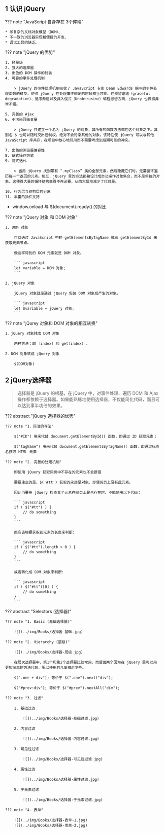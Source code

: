
## 1 认识 jQuery

??? note "JavaScript 自身存在 3个弊端"

    * 即复杂的文档对象模型（DOM）、
    * 不一致的浏览器实现和便捷的开发、
    * 调试工具的缺乏。

??? note "jQuery 的优势"

    1. 轻量级
    2. 强大的选择器
    3. 出色的 DOM 操作的封装
    4. 可靠的事件处理机制

        > jQuery 的事件处理机制吸收了 JavaScript 专家 Dean Edwards 编写的事件处理函数的精华，使得 jQuery 在处理事件绑定的时候相当可靠。在预留退路（graceful degradation）、循序渐进以及非入侵式（Unobtrusive）编程思想方面，jQuery 也做得非常不错。

    5. 完善的 Ajax
    6. 不污染顶级变量

        > jQuery 只建立一个名为 jQuery 的对象，其所有的函数方法都在这个对象之下。其别名 $ 也可以随时交出控制权，绝对不会污染其他的对象。该特性使 jQuery 可以与其他 JavaScript 库共存，在项目中放心地引用而不需要考虑到后期可能的冲突。

    7. 出色的浏览器兼容性
    8. 链式操作方式
    9. 隐式迭代

        > 当用 jQuery 找到带有 “.myClass” 类的全部元素，然后隐藏它们时，无需循环遍历每一个返回的元素。相反，jQuery 里的方法都被设计成自动操作对象集合，而不是单独的对象，这使得大量的循环结构变得不再必要，从而大幅地减少了代码量。

    10. 行为层与结构层的分离
    11. 丰富的插件支持

* window.onload 与 $(document).ready() 的对比

??? note "jQuery 对象 和 DOM 对象"

    1. DOM 对象

        可以通过 JavaScript 中的 getElementsByTagName 或者 getElementById 来获取元素节点。
        
        像这样得到的 DOM 元素就是 DOM 对象。

        ``` javascript
        let variable = DOM 对象;
        ```

    2. jQuery 对象

        jQuery 对象就是通过 jQuery 包装 DOM 对象后产生的对象。

        ``` javascript
        let $variable = jQuery 对象;
        ```

??? note "jQurey 对象和 DOM 对象的相互转换"

    1．jQuery 对象转成 DOM 对象

        两种方法：即 [index] 和 get(index) 。

    2．DOM 对象转成 jQuery 对象

        $(DOM对象)


## 2 jQuery选择器

> 选择器是 jQuery 的根基，在 jQuery 中，对事件处理、遍历 DOM 和 Ajax 操作都依赖于选择器。如果能熟练地使用选择器，不仅能简化代码，而且可以达到事半功倍的效果。

??? abstract "jQuery 选择器的优势"

    ??? note "1．简洁的写法"

        $("#ID") 用来代替 document.getElementById() 函数，即通过 ID 获取元素；
        
        $("tagName") 用来代替 document.getElementsByTagName() 函数，即通过标签名获取 HTML 元素

    ??? note "2. 完善的处理机制"

        即使用 jQuery 获取网页中不存在的元素也不会报错

        需要注意的是，$('#tt') 获取的永远是对象，即使网页上没有此元素。

        因此当要用 jQuery 检查某个元素在网页上是否存在时，不能使用以下代码：

        ``` javascript
        if ( $("#tt") ) {
            // do something
        }
        ```
    
        而应该根据获取到元素的长度来判断:

        ``` javascript
        if ( $("#tt").length > 0 ) {
            // do something
        }
        ```
    
        或者转化成 DOM 对象来判断:

        ``` javascript
        if ( $("#tt")[0] ) {
            // do something
        }
        ```

??? abstract "Selectors (选择器)"

    ??? note "1. Basic (基础选择器)"

        ![](../img/Books/选择器-基础.jpg)

    ??? note "2. Hierarchy (层级)"

        ![](../img/Books/选择器-层级.jpg)

        在层次选择器中，第1个和第2个选择器比较常用，而后面两个因为在 jQuery 里可以用更加简单的方法代替，所以使用的几率相对少些。

        $(".one + div"); 等价于 $(".one").next("div");

        $("#prev~div"); 等价于 $("#prev").nextAll("div");

    ??? note "3. 过滤"

        1. 基础过滤

            ![](../img/Books/选择器-基础过滤.jpg)

        2. 内容过滤

            ![](../img/Books/选择器-内容过滤.jpg)

        3. 可见性过滤

            ![](../img/Books/选择器-可见性过滤.jpg)

        4. 属性过滤

            ![](../img/Books/选择器-属性过滤.jpg)

        5. 子元素过滤

            ![](../img/Books/选择器-子元素过滤.jpg)

    ??? note "4. 表单"

        ![](../img/Books/选择器-表单-1.jpg)
        ![](../img/Books/选择器-表单-2.jpg)



